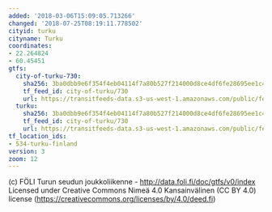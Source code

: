 ```yaml
---
added: '2018-03-06T15:09:05.713266'
changed: '2018-07-25T08:19:11.778502'
cityid: turku
cityname: Turku
coordinates:
- 22.264824
- 60.45451
gtfs:
  city-of-turku-730:
    sha256: 3ba0dbb9e6f354f4eb04114f7a80b527f214000d8ce4df6fe28695ee1c4b4c0b
    tf_feed_id: city-of-turku/730
    url: https://transitfeeds-data.s3-us-west-1.amazonaws.com/public/feeds/city-of-turku/730/20180710/gtfs.zip
  turku:
    sha256: 3ba0dbb9e6f354f4eb04114f7a80b527f214000d8ce4df6fe28695ee1c4b4c0b
    tf_feed_id: city-of-turku/730
    url: https://transitfeeds-data.s3-us-west-1.amazonaws.com/public/feeds/city-of-turku/730/20180319/gtfs.zip
tf_location_ids:
- 534-turku-finland
version: 3
zoom: 12
---
```


(c) FÖLI Turun seudun joukkoliikenne - http://data.foli.fi/doc/gtfs/v0/index
Licensed under Creative Commons Nimeä 4.0 Kansainvälinen (CC BY 4.0) license (https://creativecommons.org/licenses/by/4.0/deed.fi)